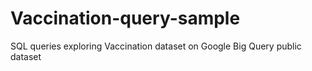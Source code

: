 # Vaccination-query-sample
SQL queries exploring Vaccination dataset on Google Big Query public dataset
